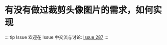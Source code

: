 # 有没有做过裁剪头像图片的需求，如何实现



::: tip Issue 
 欢迎在 Issue 中交流与讨论: [Issue 287](https://github.com/shfshanyue/Daily-Question/issues/287) 
:::



